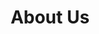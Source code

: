 ---
layout: child_layout/about_us
title: About Us
permalink: /about-us/
hero: video-3

body_col_1: <p>We are named after the small and nimble boat ‘Tom Thumb’ that explorers Bass and Flinders built to investigate the tributaries around the Australian coastline. Just like Bass and Flinders, we aspire to delve into our clients’ business to develop inspiring strategies and creative ideas that will bring their vision to life.</p><p>We work with company leaders and through our business and brand acumen, best marketing practices and creative knowledge we deliver targeted and effective strategies to solve their challenges.</p>

body_col_2: <p>We are an independent consultancy collaborating with our supporting partners. We’re all great friends who are all leaders in their individual fields. Each of our clients work directly with at least one of our directors. This reflects our ethos that great work is born from passion, intelligence and personal commitment.</p><p>OUR GOAL is your success. This is our greatest passion. Our goal is to build trust and develop the working relationship with our clients that will inspire results. We know the more we learn and improve the greater our clients’ success will be.</p>
---